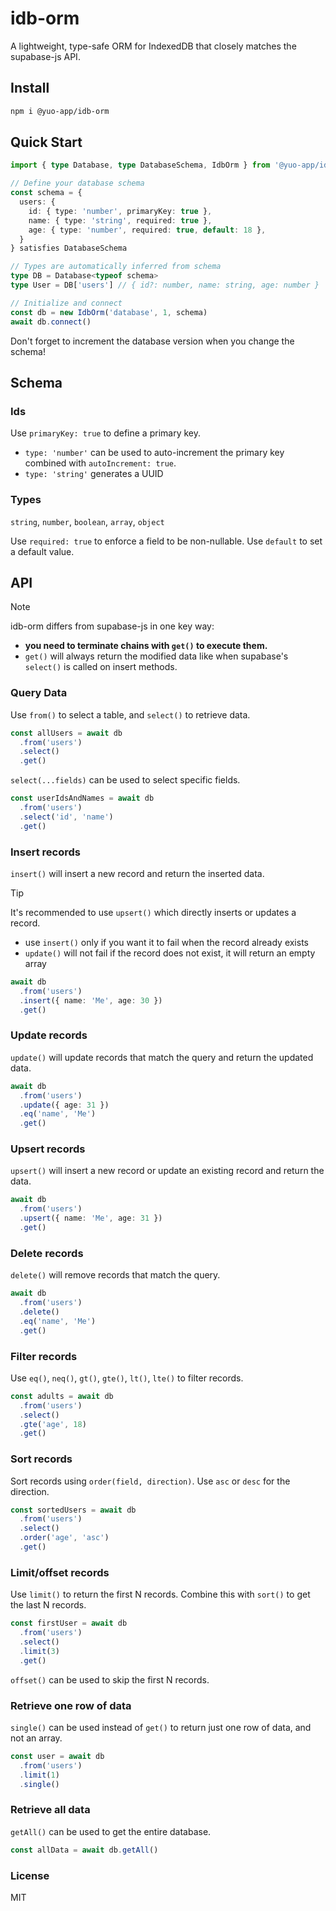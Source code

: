 # idb-orm

A lightweight, type-safe ORM for IndexedDB that closely matches the supabase-js API.

## Install

```bash
npm i @yuo-app/idb-orm
```

## Quick Start

```typescript
import { type Database, type DatabaseSchema, IdbOrm } from '@yuo-app/idb-orm'

// Define your database schema
const schema = {
  users: {
    id: { type: 'number', primaryKey: true },
    name: { type: 'string', required: true },
    age: { type: 'number', required: true, default: 18 },
  }
} satisfies DatabaseSchema

// Types are automatically inferred from schema
type DB = Database<typeof schema>
type User = DB['users'] // { id?: number, name: string, age: number }

// Initialize and connect
const db = new IdbOrm('database', 1, schema)
await db.connect()
```

Don't forget to increment the database version when you change the schema!

## Schema

### Ids

Use `primaryKey: true` to define a primary key.

- `type: 'number'` can be used to auto-increment the primary key combined with `autoIncrement: true`.
- `type: 'string'` generates a UUID

### Types

`string`, `number`, `boolean`, `array`, `object`

Use `required: true` to enforce a field to be non-nullable.
Use `default` to set a default value.

## API

>[!NOTE]
> idb-orm differs from supabase-js in one key way:
>
> - **you need to terminate chains with `get()` to execute them.**
> - `get()` will always return the modified data like when supabase's `select()` is called on insert methods.

### Query Data

Use `from()` to select a table, and `select()` to retrieve data.

```typescript
const allUsers = await db
  .from('users')
  .select()
  .get()
```

`select(...fields)` can be used to select specific fields.

```typescript
const userIdsAndNames = await db
  .from('users')
  .select('id', 'name')
  .get()
```

### Insert records

`insert()` will insert a new record and return the inserted data.

>[!TIP]
> It's recommended to use `upsert()` which directly inserts or updates a record.
>
> - use `insert()` only if you want it to fail when the record already exists
> - `update()` will not fail if the record does not exist, it will return an empty array

```typescript
await db
  .from('users')
  .insert({ name: 'Me', age: 30 })
  .get()
```

### Update records

`update()` will update records that match the query and return the updated data.

```typescript
await db
  .from('users')
  .update({ age: 31 })
  .eq('name', 'Me')
  .get()
```

### Upsert records

`upsert()` will insert a new record or update an existing record and return the data.

```typescript
await db
  .from('users')
  .upsert({ name: 'Me', age: 31 })
  .get()
```

### Delete records

`delete()` will remove records that match the query.

```typescript
await db
  .from('users')
  .delete()
  .eq('name', 'Me')
  .get()
```

### Filter records

Use `eq()`, `neq()`, `gt()`, `gte()`, `lt()`, `lte()` to filter records.

```typescript
const adults = await db
  .from('users')
  .select()
  .gte('age', 18)
  .get()
```

### Sort records

Sort records using `order(field, direction)`. Use `asc` or `desc` for the direction.

```typescript
const sortedUsers = await db
  .from('users')
  .select()
  .order('age', 'asc')
  .get()
```

### Limit/offset records

Use `limit()` to return the first N records. Combine this with `sort()` to get the last N records.

```typescript
const firstUser = await db
  .from('users')
  .select()
  .limit(3)
  .get()
```

`offset()` can be used to skip the first N records.

### Retrieve one row of data

`single()` can be used instead of `get()` to return just one row of data, and not an array.

```typescript
const user = await db
  .from('users')
  .limit(1)
  .single()
```

### Retrieve all data

`getAll()` can be used to get the entire database.

```typescript
const allData = await db.getAll()
```

### License

MIT
